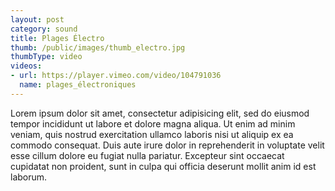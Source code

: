 ```yaml
---
layout: post
category: sound
title: Plages Électro
thumb: /public/images/thumb_electro.jpg
thumbType: video
videos:
- url: https://player.vimeo.com/video/104791036
  name: plages_électroniques
---
```

Lorem ipsum dolor sit amet, consectetur adipisicing elit, sed do eiusmod
tempor incididunt ut labore et dolore magna aliqua. Ut enim ad minim veniam,
quis nostrud exercitation ullamco laboris nisi ut aliquip ex ea commodo
consequat. Duis aute irure dolor in reprehenderit in voluptate velit esse
cillum dolore eu fugiat nulla pariatur. Excepteur sint occaecat cupidatat non
proident, sunt in culpa qui officia deserunt mollit anim id est laborum.